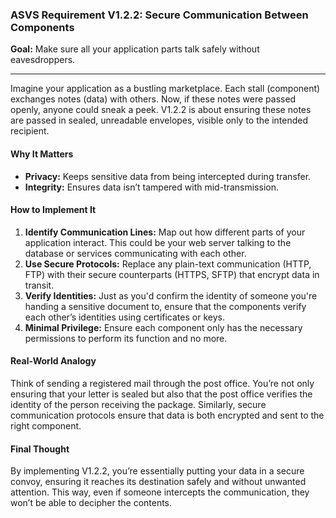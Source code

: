 ### ASVS Requirement V1.2.2: Secure Communication Between Components

**Goal:** Make sure all your application parts talk safely without eavesdroppers.

---

Imagine your application as a bustling marketplace. Each stall (component) exchanges notes (data) with others. Now, if these notes were passed openly, anyone could sneak a peek. V1.2.2 is about ensuring these notes are passed in sealed, unreadable envelopes, visible only to the intended recipient.

#### Why It Matters
- **Privacy:** Keeps sensitive data from being intercepted during transfer.
- **Integrity:** Ensures data isn’t tampered with mid-transmission.

#### How to Implement It
1. **Identify Communication Lines:** Map out how different parts of your application interact. This could be your web server talking to the database or services communicating with each other.
2. **Use Secure Protocols:** Replace any plain-text communication (HTTP, FTP) with their secure counterparts (HTTPS, SFTP) that encrypt data in transit.
3. **Verify Identities:** Just as you'd confirm the identity of someone you're handing a sensitive document to, ensure that the components verify each other’s identities using certificates or keys.
4. **Minimal Privilege:** Ensure each component only has the necessary permissions to perform its function and no more.

#### Real-World Analogy
Think of sending a registered mail through the post office. You’re not only ensuring that your letter is sealed but also that the post office verifies the identity of the person receiving the package. Similarly, secure communication protocols ensure that data is both encrypted and sent to the right component.

#### Final Thought
By implementing V1.2.2, you’re essentially putting your data in a secure convoy, ensuring it reaches its destination safely and without unwanted attention. This way, even if someone intercepts the communication, they won’t be able to decipher the contents.
